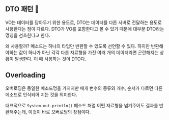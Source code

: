 ## DTO 패턴 🤔

VO는 데이터를 담아두기 위한 용도로, DTO는 데이터를 다른 서버로 전달하는 용도로 사용한다는 점이 다르다. DTO가 VO를 포함한다고 볼 수 있기 때문에 대부분 DTO라는 명칭을 선호한다고 한다.

왜 사용할까? 메소드는 하나의 타입만 반환할 수 있도록 선언할 수 있다. 하지만 반환해야하는 값이 하나가 아닌 각각 다른 자료형을 가진 여러 개의 데이터라면 곤란해지는 상황이 발생한다. 이 때 사용하는 것이 DTO다.

## Overloading

오버로딩은 동일한 메소드명을 가지지만 매개 변수의 종류와 개수, 순서가 다르면 다른 메소드로 인식되어 지는 것을 의미한다.

대표적으로 <code>System.out.println()</code> 메소드 처럼 어떤 자료형을 넘겨주어도 결과를 반환해주는데, 이것이 바로 오버로딩의 장점이다.